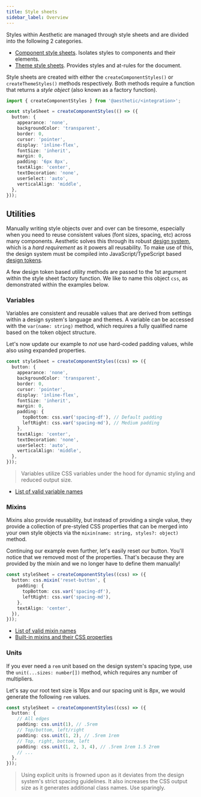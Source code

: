 ```yaml
---
title: Style sheets
sidebar_label: Overview
---
```


Styles within Aesthetic are managed through style sheets and are divided into the following 2
categories.

- [Component style sheets](./style-sheets/components.md). Isolates styles to components and their
  elements.
- [Theme style sheets](./style-sheets/themes.md). Provides styles and at-rules for the document.

Style sheets are created with either the `createComponentStyles()` or `createThemeStyles()` methods
respectively. Both methods require a function that returns a _style object_ (also known as a factory
function).

```ts
import { createComponentStyles } from '@aesthetic/<integration>';

const styleSheet = createComponentStyles(() => ({
  button: {
    appearance: 'none',
    backgroundColor: 'transparent',
    border: 0,
    cursor: 'pointer',
    display: 'inline-flex',
    fontSize: 'inherit',
    margin: 0,
    padding: '6px 8px',
    textAlign: 'center',
    textDecoration: 'none',
    userSelect: 'auto',
    verticalAlign: 'middle',
  },
}));
```

## Utilities

Manually writing style objects over and over can be tiresome, especially when you need to reuse
consistent values (font sizes, spacing, etc) across many components. Aesthetic solves this through
its robust [design system](../../design-system.md), which is a _hard requirement_ as it powers all
reusability. To make use of this, the design system must be compiled into JavaScript/TypeScript
based [design tokens](../../design-tokens.md).

A few design token based utility methods are passed to the 1st argument within the style sheet
factory function. We like to name this object `css`, as demonstrated within the examples below.

### Variables

Variables are consistent and reusable values that are derived from settings within a design system's
language and themes. A variable can be accessed with the `var(name: string)` method, which requires
a fully qualified name based on the token object structure.

Let's now update our example to _not_ use hard-coded padding values, while also using expanded
properties.

```ts
const styleSheet = createComponentStyles((css) => ({
  button: {
    appearance: 'none',
    backgroundColor: 'transparent',
    border: 0,
    cursor: 'pointer',
    display: 'inline-flex',
    fontSize: 'inherit',
    margin: 0,
    padding: {
      topBottom: css.var('spacing-df'), // Default padding
      leftRight: css.var('spacing-md'), // Medium padding
    },
    textAlign: 'center',
    textDecoration: 'none',
    userSelect: 'auto',
    verticalAlign: 'middle',
  },
}));
```

> Variables utilize CSS variables under the hood for dynamic styling and reduced output size.

- [List of valid variable names](https://github.com/aesthetic-suite/framework/blob/master/packages/system/src/types.ts#L442)

### Mixins

Mixins also provide reusability, but instead of providing a single value, they provide a collection
of pre-styled CSS properties that can be merged into your own style objects via the
`mixin(name: string, styles?: object)` method.

Continuing our example even further, let's easily reset our button. You'll notice that we removed
most of the properties. That's because they are provided by the mixin and we no longer have to
define them manually!

```ts
const styleSheet = createComponentStyles((css) => ({
  button: css.mixin('reset-button', {
    padding: {
      topBottom: css.var('spacing-df'),
      leftRight: css.var('spacing-md'),
    },
    textAlign: 'center',
  }),
}));
```

- [List of valid mixin names](https://github.com/aesthetic-suite/framework/blob/master/packages/system/src/types.ts#L461)
- [Built-in mixins and their CSS properties](https://github.com/aesthetic-suite/framework/blob/master/packages/system/src/mixins.ts)

### Units

If you ever need a `rem` unit based on the design system's spacing type, use the
`unit(...sizes: number[])` method, which requires any number of multipliers.

Let's say our root text size is 16px and our spacing unit is 8px, we would generate the following
`rem` values.

```ts
const styleSheet = createComponentStyles((css) => ({
  button: {
    // All edges
    padding: css.unit(1), // .5rem
    // Top/bottom, left/right
    padding: css.unit(1, 2), // .5rem 1rem
    // Top, right, bottom, left
    padding: css.unit(1, 2, 3, 4), // .5rem 1rem 1.5 2rem
    // ...
  },
}));
```

> Using explicit units is frowned upon as it deviates from the design system's strict spacing
> guidelines. It also increases the CSS output size as it generates additional class names. Use
> sparingly.
